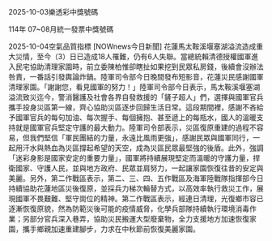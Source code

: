 
2025-10-03樂透彩中獎號碼

                                
114年 07~08月統一發票中獎號碼
                             
2025-10-04空氣品質指標
                              [NOWnews今日新聞] 花蓮馬太鞍溪堰塞湖溢流造成重大災情，至今（3）日已造成18人罹難，仍有6人失聯。當總統賴清德授權國軍進入民宅協助清理家園時，前立委陳柏惟卻瞎扯如果挖到民眾私房錢，後續會沒辦法咎責，一番話引發輿論炸鍋。陸軍司令部今日晚間發布短影音，花蓮災民感謝國軍清理家園。「謝謝您，看見國軍的努力！」陸軍司令部今日表示，馬太鞍溪堰塞湖溢流致災迄今，警消醫護及社會各界自發救援的「鏟子超人」們，選擇與國軍官兵攜手投身災區第一線，齊心協助災區逐步回歸生活日常。這段期間裡，感謝不吝給予國軍官兵的每句加油、每次握手、每個擁抱、甚至遞上的每瓶水，國人的溫暖支持就是國軍官兵堅定守護的最大動力。陸軍司令部表示，災區復原重建的過程不容易，但我們堅信「軍民團結的力量，永遠比風雨更強」，感謝民眾與國軍同行，一起用汗水與熱血為災區撐起希望的天空，成為災區民眾最堅強的後盾。此外，強調「迷彩身影是國家安定的重要力量」，國軍將持續展現堅定而溫暖的守護力量，捍衛國家、守護人民，並與地方政府、民眾並肩努力，一起讓家園恢復往昔的安定與美麗。另外，第二作戰區表示，第二、三、四、五作戰區及海軍陸戰隊指揮部今日持續協助花蓮地區災後復原，並採兵力梯次輪替方式，以高效率執行救災工作，展現國軍不畏艱難、堅守崗位的精神。第二作戰區表示，經連日清理，光復鄉市容已逐漸恢復原貌，然為防範災後可能的疫情威脅，化學兵部隊持續執行環境消毒作業；另部分官兵深入巷弄，協助災民搬運大型廢棄物，全力支援地方加速恢復家園，攜手鄉親加速重建腳步，力求在中秋節前恢復美麗家園。